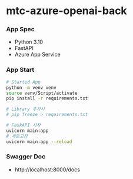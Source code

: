 # mtc-azure-openai-back

### App Spec
- Python 3.10
- FastAPI
- Azure App Service

### App Start
```bash
# Started App
python -m venv venv
source venv/Script/activate
pip install -r requirements.txt

# Library 추가시
# pip freeze > requirements.txt

# FaskAPI 시작
uvicorn main:app
# 새로고침
uvicorn main:app --reload
```

### Swagger Doc
- http://localhost:8000/docs
